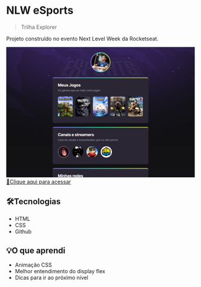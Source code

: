 # NLW eSports

> Trilha Explorer

Projeto construído no evento Next Level Week da Rocketseat.

![preview](.github/preview.png)
[🔗Clique aqui para acessar](https://caiozzz.github.io/nlw-eSports/)

## 🛠Tecnologias

- HTML
- CSS
- Github

## 💡O que aprendi

- Animação CSS
- Melhor entendimento do display flex
- Dicas para ir ao próximo nível